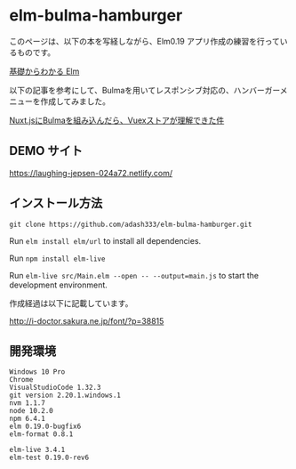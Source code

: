 # elm-bulma-hamburger

このページは、以下の本を写経しながら、Elm0.19 アプリ作成の練習を行っているものです。

[基礎からわかる Elm](https://amzn.to/2YYLeMQ)

以下の記事を参考にして、Bulmaを用いてレスポンシブ対応の、ハンバーガーメニューを作成してみました。

[Nuxt.jsにBulmaを組み込んだら、Vuexストアが理解できた件](https://qiita.com/isamusuzuki/items/5ec800e423a3a56ef03d)

## DEMO サイト

https://laughing-jepsen-024a72.netlify.com/

## インストール方法

`git clone https://github.com/adash333/elm-bulma-hamburger.git`

Run `elm install elm/url` to install all dependencies.

Run `npm install elm-live`

Run `elm-live src/Main.elm --open -- --output=main.js` to start the development environment.

作成経過は以下に記載しています。

http://i-doctor.sakura.ne.jp/font/?p=38815

## 開発環境

```
Windows 10 Pro
Chrome
VisualStudioCode 1.32.3
git version 2.20.1.windows.1
nvm 1.1.7
node 10.2.0
npm 6.4.1
elm 0.19.0-bugfix6
elm-format 0.8.1

elm-live 3.4.1
elm-test 0.19.0-rev6
```
